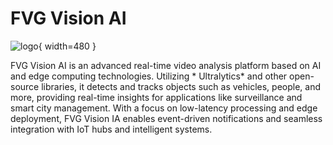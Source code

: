 # FVG Vision AI

![logo](logo.png){ width=480 }

FVG Vision AI is an advanced real-time video analysis platform based on AI and edge computing technologies. Utilizing *
Ultralytics* and other open-source libraries, it detects and tracks objects such as vehicles, people, and more,
providing real-time insights for applications like surveillance and smart city management. With a focus on low-latency
processing and edge deployment, FVG Vision IA enables event-driven notifications and seamless integration with IoT hubs
and intelligent systems.

